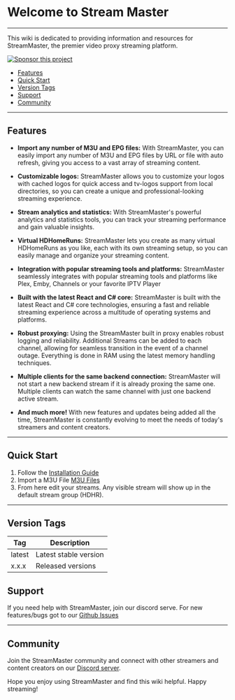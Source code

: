 # Welcome to Stream Master

---

This wiki is dedicated to providing information and resources for StreamMaster, the premier video proxy streaming platform.

[![Sponsor this project](https://img.shields.io/badge/Sponsor-%E2%9D%A4-pink)](https://www.patreon.com/user?u=52683080)

- [Features](#features)
- [Quick Start](#quick-start)
- [Version Tags](#version-tags)
- [Support](#support)
- [Community](#community)

---

## Features

- **Import any number of M3U and EPG files:** With StreamMaster, you can easily import any number of M3U and EPG files by URL or file with auto refresh, giving you access to a vast array of streaming content.

- **Customizable logos:** StreamMaster allows you to customize your logos with cached logos for quick access and tv-logos support from local directories, so you can create a unique and professional-looking streaming experience.

- **Stream analytics and statistics:** With StreamMaster's powerful analytics and statistics tools, you can track your streaming performance and gain valuable insights.

- **Virtual HDHomeRuns:** StreamMaster lets you create as many virtual HDHomeRuns as you like, each with its own streaming setup, so you can easily manage and organize your streaming content.

- **Integration with popular streaming tools and platforms:** StreamMaster seamlessly integrates with popular streaming tools and platforms like Plex, Emby, Channels or your favorite IPTV Player

- **Built with the latest React and C# core:** StreamMaster is built with the latest React and C# core technologies, ensuring a fast and reliable streaming experience across a multitude of operating systems and platforms.

- **Robust proxying:** Using the StreamMaster built in proxy enables robust logging and reliability. Additional Streams can be added to each channel, allowing for seamless transition in the event of a channel outage. Everything is done in RAM using the latest memory handling techniques.

- **Multiple clients for the same backend connection:** StreamMaster will not start a new backend stream if it is already proxing the same one. Multiple clients can watch the same channel with just one backend active stream.

- **And much more!** With new features and updates being added all the time, StreamMaster is constantly evolving to meet the needs of today's streamers and content creators.

---

## Quick Start

1. Follow the [Installation Guide](Installation)
2. Import a M3U File [M3U Files](M3UFiles)
3. From here edit your streams. Any visible stream will show up in the default stream group (HDHR).

---

## Version Tags

| Tag    | Description           |
| ------ | --------------------- |
| latest | Latest stable version |
| x.x.x  | Released versions     |

## Support

If you need help with StreamMaster, join our discord serve. For new features/bugs got to our [Github Issues](https://github.com/SenexCrenshaw/StreamMaster/issues)

---

## Community

Join the StreamMaster community and connect with other streamers and content creators on our [Discord server](https://discord.gg/zACbUp6XvW).

Hope you enjoy using StreamMaster and find this wiki helpful. Happy streaming!
